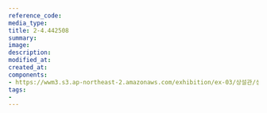 ```yaml
---
reference_code:
media_type:
title: 2-4.442508
summary:
image:
description:
modified_at:
created_at:
components:
- https://wwm3.s3.ap-northeast-2.amazonaws.com/exhibition/ex-03/상설관/상설관1+오른편/2-4.442508.jpg
tags:
-
---
```

